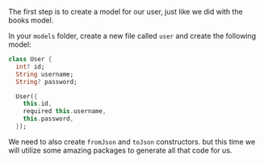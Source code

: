 The first step is to create a model for our user, just like we did with the books model.

In your `models` folder, create a new file called `user` and create the following model:

```dart
class User {
  int? id;
  String username;
  String? password;

  User({
    this.id,
    required this.username,
    this.password,
  });
```

We need to also create `fromJson` and `toJson` constructors. but this time we will utilize some amazing packages to generate all that code for us.

